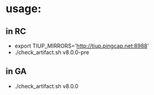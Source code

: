 # usage:
## in RC
- export TIUP_MIRRORS='http://tiup.pingcap.net:8988'
- ./check_artifact.sh v8.0.0-pre

## in GA
- ./check_artifact.sh v8.0.0

